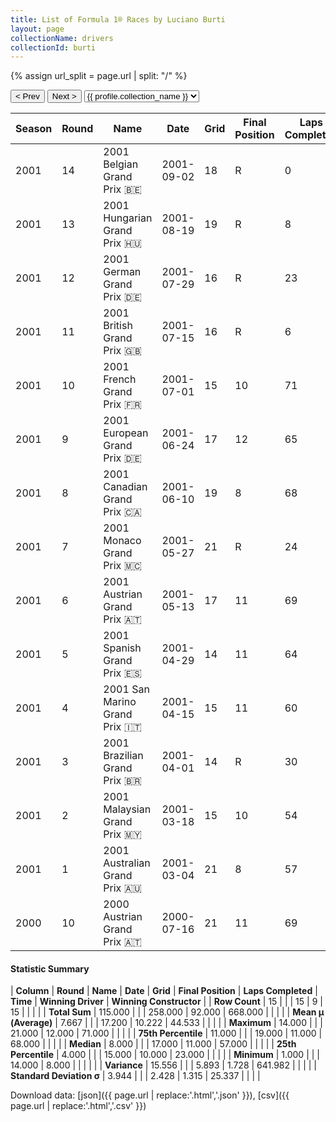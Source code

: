 ```yaml
---
title: List of Formula 1® Races by Luciano Burti
layout: page
collectionName: drivers
collectionId: burti
---
```


{% assign url_split = page.url | split: "/" %}
<div id="collection-navigation">
<button onclick="selector.options[selector.selectedIndex-1].value && (window.location = selector.options[selector.selectedIndex-1].value);">&lt; Prev</button>
<button onclick="selector.options[selector.selectedIndex+1].value && (window.location = selector.options[selector.selectedIndex+1].value);">Next &gt;</button>
<select id="selector" onchange="this.options[this.selectedIndex].value && (window.location = this.options[this.selectedIndex].value);">
  {% for collectionId in site.data[page.collectionName].refs %}
    {% if collectionId == page.collectionId %}
      {% assign selected = "selected" %}
    {% else %}
      {% assign selected = "" %}
    {% endif %}
    {% assign profile = site.data[page.collectionName][collectionId].profile %}
    <option value="/f1/{{ page.collectionName }}/{{ collectionId }}/{{ url_split[4] }}" {{ selected }}>{{ profile.collection_name }}</option>
  {% endfor %}
</select>
</div>

| Season | Round | Name | Date | Grid | Final Position | Laps Completed | Time | Winning Driver | Winning Constructor |
|--|--|--|--|--|--|--|--|--|--|
| 2001 | 14 | 2001 Belgian Grand Prix 🇧🇪 | 2001-09-02 | 18 | R | 0 |   | Michael Schumacher 🇩🇪 | Ferrari 🇮🇹 |
| 2001 | 13 | 2001 Hungarian Grand Prix 🇭🇺 | 2001-08-19 | 19 | R | 8 |   | Michael Schumacher 🇩🇪 | Ferrari 🇮🇹 |
| 2001 | 12 | 2001 German Grand Prix 🇩🇪 | 2001-07-29 | 16 | R | 23 |   | Ralf Schumacher 🇩🇪 | Williams 🇬🇧 |
| 2001 | 11 | 2001 British Grand Prix 🇬🇧 | 2001-07-15 | 16 | R | 6 |   | Mika Häkkinen 🇫🇮 | McLaren 🇬🇧 |
| 2001 | 10 | 2001 French Grand Prix 🇫🇷 | 2001-07-01 | 15 | 10 | 71 |   | Michael Schumacher 🇩🇪 | Ferrari 🇮🇹 |
| 2001 | 9 | 2001 European Grand Prix 🇩🇪 | 2001-06-24 | 17 | 12 | 65 |   | Michael Schumacher 🇩🇪 | Ferrari 🇮🇹 |
| 2001 | 8 | 2001 Canadian Grand Prix 🇨🇦 | 2001-06-10 | 19 | 8 | 68 |   | Ralf Schumacher 🇩🇪 | Williams 🇬🇧 |
| 2001 | 7 | 2001 Monaco Grand Prix 🇲🇨 | 2001-05-27 | 21 | R | 24 |   | Michael Schumacher 🇩🇪 | Ferrari 🇮🇹 |
| 2001 | 6 | 2001 Austrian Grand Prix 🇦🇹 | 2001-05-13 | 17 | 11 | 69 |   | David Coulthard 🇬🇧 | McLaren 🇬🇧 |
| 2001 | 5 | 2001 Spanish Grand Prix 🇪🇸 | 2001-04-29 | 14 | 11 | 64 |   | Michael Schumacher 🇩🇪 | Ferrari 🇮🇹 |
| 2001 | 4 | 2001 San Marino Grand Prix 🇮🇹 | 2001-04-15 | 15 | 11 | 60 |   | Ralf Schumacher 🇩🇪 | Williams 🇬🇧 |
| 2001 | 3 | 2001 Brazilian Grand Prix 🇧🇷 | 2001-04-01 | 14 | R | 30 |   | David Coulthard 🇬🇧 | McLaren 🇬🇧 |
| 2001 | 2 | 2001 Malaysian Grand Prix 🇲🇾 | 2001-03-18 | 15 | 10 | 54 |   | Michael Schumacher 🇩🇪 | Ferrari 🇮🇹 |
| 2001 | 1 | 2001 Australian Grand Prix 🇦🇺 | 2001-03-04 | 21 | 8 | 57 |   | Michael Schumacher 🇩🇪 | Ferrari 🇮🇹 |
| 2000 | 10 | 2000 Austrian Grand Prix 🇦🇹 | 2000-07-16 | 21 | 11 | 69 |   | Mika Häkkinen 🇫🇮 | McLaren 🇬🇧 |

#### Statistic Summary

| **Column** | **Round** | **Name** | **Date** | **Grid** | **Final Position** | **Laps Completed** | **Time** | **Winning Driver** | **Winning Constructor** |
| **Row Count** | 15 |  |  | 15 | 9 | 15 |  |  |  |
| **Total Sum** | 115.000 |  |  | 258.000 | 92.000 | 668.000 |  |  |  |
| **Mean μ (Average)** | 7.667 |  |  | 17.200 | 10.222 | 44.533 |  |  |  |
| **Maximum** | 14.000 |  |  | 21.000 | 12.000 | 71.000 |  |  |  |
| **75th Percentile** | 11.000 |  |  | 19.000 | 11.000 | 68.000 |  |  |  |
| **Median** | 8.000 |  |  | 17.000 | 11.000 | 57.000 |  |  |  |
| **25th Percentile** | 4.000 |  |  | 15.000 | 10.000 | 23.000 |  |  |  |
| **Minimum** | 1.000 |  |  | 14.000 | 8.000 |  |  |  |  |
| **Variance** | 15.556 |  |  | 5.893 | 1.728 | 641.982 |  |  |  |
| **Standard Deviation σ** | 3.944 |  |  | 2.428 | 1.315 | 25.337 |  |  |  |

Download data: [json]({{ page.url | replace:'.html','.json' }}), [csv]({{ page.url | replace:'.html','.csv' }})
